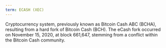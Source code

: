 ```yaml
---
term: ECASH (XEC)
---
```


Cryptocurrency system, previously known as Bitcoin Cash ABC (BCHA), resulting from a hard fork of Bitcoin Cash (BCH). The eCash fork occurred on November 15, 2020, at block 661,647, stemming from a conflict within the Bitcoin Cash community.